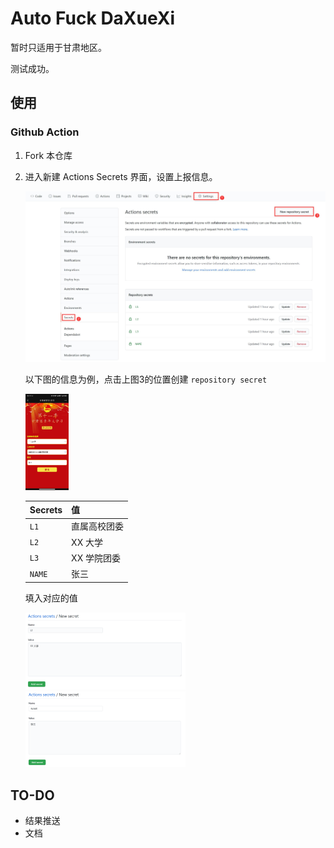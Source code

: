 # Auto Fuck DaXueXi
暂时只适用于甘肃地区。

测试成功。

## 使用

### Github Action

1. Fork 本仓库

2. 进入新建 Actions Secrets 界面，设置上报信息。

   ![](images/image-20210803231140981.png)

   以下图的信息为例，点击上图3的位置创建 `repository secret`

   <img src="images/image-20210803231607152.png" alt="image-20210803231607152" style="zoom: 15%;" />

   | Secrets | 值           |
   | ------- | ------------ |
   | `L1`    | 直属高校团委 |
   | `L2`    | XX 大学      |
   | `L3`    | XX 学院团委  |
   | `NAME`  | 张三         |

   填入对应的值

   <img src="images/image-20210803233602592.png" alt="image-20210803233602592" style="zoom:25%;" />

   <img src="images/image-20210803233457949.png" alt="image-20210803233457949" style="zoom:25%;" />

## TO-DO
- 结果推送
- 文档